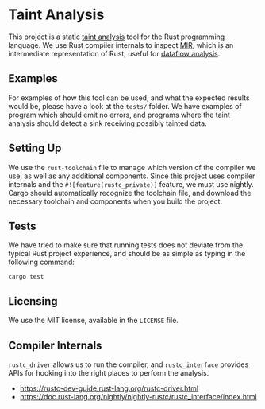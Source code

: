 # Taint Analysis

This project is a static [taint analysis](https://en.wikipedia.org/wiki/Taint_checking) tool for the Rust programming language.
We use Rust compiler internals to inspect [MIR](https://rustc-dev-guide.rust-lang.org/mir/), which is an intermediate representation of Rust, useful for [dataflow analysis](https://en.wikipedia.org/wiki/Data-flow_analysis).

## Examples

For examples of how this tool can be used, and what the expected results would be, please have a look at the `tests/` folder.
We have examples of program which should emit no errors, and programs where the taint analysis should detect a sink receiving possibly tainted data.

## Setting Up

We use the `rust-toolchain` file to manage which version of the compiler we use, as well as any additional components.
Since this project uses compiler internals and the `#![feature(rustc_private)]` feature, we must use nightly.
Cargo should automatically recognize the toolchain file, and download the necessary toolchain and components when you build the project.

## Tests

We have tried to make sure that running tests does not deviate from the typical Rust project experience, and should be as simple as typing in the following command:

```
cargo test
```

## Licensing

We use the MIT license, available in the `LICENSE` file.

## Compiler Internals

`rustc_driver` allows us to run the compiler, and `rustc_interface` provides APIs for hooking into the right places to perform the analysis.

- https://rustc-dev-guide.rust-lang.org/rustc-driver.html
- https://doc.rust-lang.org/nightly/nightly-rustc/rustc_interface/index.html
